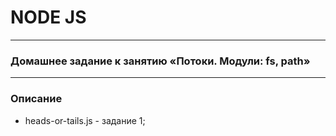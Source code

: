 # NODE JS
***
### Домашнее задание к занятию «Потоки. Модули: fs, path»
***
### Описание
 * heads-or-tails.js - задание 1;
 